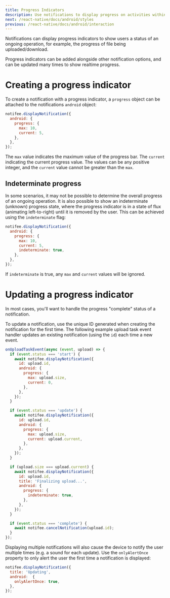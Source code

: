 ```yaml
---
title: Progress Indicators
description: Use notifications to display progress on activities within your application.
next: /react-native/docs/android/styles
previous: /react-native/docs/android/interaction
---
```


Notifications can display progress indicators to show users a status of an ongoing operation, for example, the progress
of file being uploaded/download.

<Vimeo id="android-progress-summary" caption="Android Progress (w/ Big Picture Style)" />

Progress indicators can be added alongside other notification options, and can be updated many times to show realtime progress.

# Creating a progress indicator

To create a notification with a progress indicator, a `progress` object can be attached to the notifications `android`
object:

```js
notifee.displayNotification({
  android: {
    progress: {
      max: 10,
      current: 5,
    },
  },
});
```

The `max` value indicates the maximum value of the progress bar. The `current` indicating the current progress value.
The values can be any positive integer, and the `current` value cannot be greater than the `max`.

## Indeterminate progress

In some scenarios, it may not be possible to determine the overall progress of an ongoing operation. It is also possible
to show an indeterminate (unknown) progress state, where the progress indicator is in a state of flux (animating left-to-right) until it is removed by the user.
This can be achieved using the `indeterminate` flag:

```js
notifee.displayNotification({
  android: {
    progress: {
      max: 10,
      current: 5,
      indeterminate: true,
    },
  },
});
```

If `indeterminate` is true, any `max` and `current` values will be ignored.

# Updating a progress indicator

In most cases, you'll want to handle the progress "complete" status of a notification.
 
<Vimeo id="android-progress-update" caption="Android Progress Updating" /> 
 
To update a notification, use the unique ID generated when creating the notification for the first time. The following
example upload task event handler updates an existing notification (using the `id`) each time a new event.

```js
onUploadTaskEvent(async (event, upload) => {
  if (event.status === 'start') {
    await notifee.displayNotification({
      id: upload.id,
      android: {
        progress: {
          max: upload.size,
          current: 0,
        },
      },
    });
  }

  if (event.status === 'update') {
    await notifee.displayNotification({
      id: upload.id,
      android: {
        progress: {
          max: upload.size,
          current: upload.current,
        },
      },
    });
  }

  if (upload.size === upload.current) {
    await notifee.displayNotification({
      id: upload.id,
      title: 'Finalizing upload...',
      android: {
        progress: {
          indeterminate: true,
        },
      },
    });
  }

  if (event.status === 'complete') {
    await notifee.cancelNotification(upload.id);
  }
});
```

Displaying multiple notifications will also cause the device to notify the user multiple times (e.g. a sound for each update).
Use the `onlyAlertOnce` property to only alert the user the first time a notification is displayed:

```js
notifee.displayNotification({
  title: 'Updating',
  android:  {
    onlyAlertOnce: true,
  },
});
```
